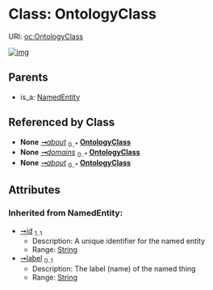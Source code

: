 
# Class: OntologyClass




URI: [oc:OntologyClass](http://w3id.org/ontogpt/ontology-class-templateOntologyClass)


[![img](https://yuml.me/diagram/nofunky;dir:TB/class/[OntologyChange]-%20about%200..*>[OntologyClass&#124;id(i):string;label(i):string%20%3F],[OntologyIssue]-%20domains%200..*>[OntologyClass],[OntologyProblem]-%20about%200..*>[OntologyClass],[NamedEntity]^-[OntologyClass],[OntologyProblem],[OntologyIssue],[OntologyChange],[NamedEntity])](https://yuml.me/diagram/nofunky;dir:TB/class/[OntologyChange]-%20about%200..*>[OntologyClass&#124;id(i):string;label(i):string%20%3F],[OntologyIssue]-%20domains%200..*>[OntologyClass],[OntologyProblem]-%20about%200..*>[OntologyClass],[NamedEntity]^-[OntologyClass],[OntologyProblem],[OntologyIssue],[OntologyChange],[NamedEntity])

## Parents

 *  is_a: [NamedEntity](NamedEntity.md)

## Referenced by Class

 *  **None** *[➞about](ontologyChange__about.md)*  <sub>0..\*</sub>  **[OntologyClass](OntologyClass.md)**
 *  **None** *[➞domains](ontologyIssue__domains.md)*  <sub>0..\*</sub>  **[OntologyClass](OntologyClass.md)**
 *  **None** *[➞about](ontologyProblem__about.md)*  <sub>0..\*</sub>  **[OntologyClass](OntologyClass.md)**

## Attributes


### Inherited from NamedEntity:

 * [➞id](namedEntity__id.md)  <sub>1..1</sub>
     * Description: A unique identifier for the named entity
     * Range: [String](types/String.md)
 * [➞label](namedEntity__label.md)  <sub>0..1</sub>
     * Description: The label (name) of the named thing
     * Range: [String](types/String.md)
